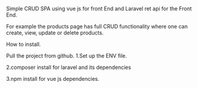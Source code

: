 Simple CRUD SPA using vue js for front End and Laravel ret api for the Front End.

For example the products page has full CRUD functionality where one can create, view, update or delete products.



How to install.

Pull the project from github. 
1.Set up the ENV file.

2.composer install for laravel and its dependencies


3.npm install for vue js dependencies.
